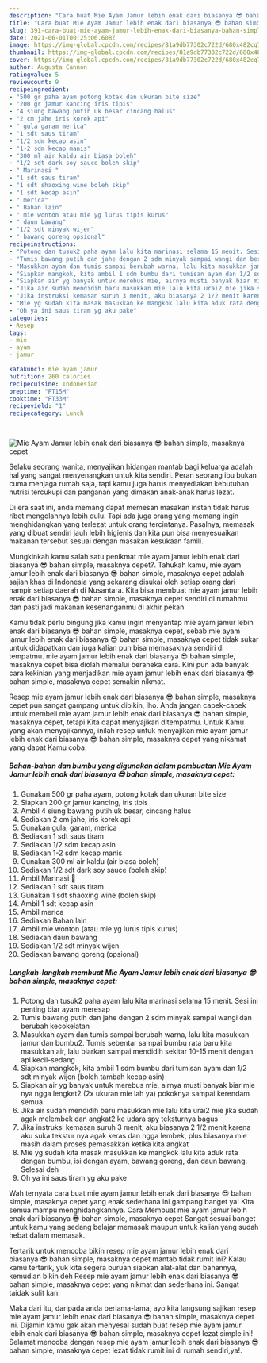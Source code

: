 ```yaml
---
description: "Cara buat Mie Ayam Jamur lebih enak dari biasanya 😎 bahan simple, masaknya cepet yang nikmat dan Mudah Dibuat"
title: "Cara buat Mie Ayam Jamur lebih enak dari biasanya 😎 bahan simple, masaknya cepet yang nikmat dan Mudah Dibuat"
slug: 391-cara-buat-mie-ayam-jamur-lebih-enak-dari-biasanya-bahan-simple-masaknya-cepet-yang-nikmat-dan-mudah-dibuat
date: 2021-06-01T00:25:06.608Z
image: https://img-global.cpcdn.com/recipes/81a9db77302c722d/680x482cq70/mie-ayam-jamur-lebih-enak-dari-biasanya-😎-bahan-simple-masaknya-cepet-foto-resep-utama.jpg
thumbnail: https://img-global.cpcdn.com/recipes/81a9db77302c722d/680x482cq70/mie-ayam-jamur-lebih-enak-dari-biasanya-😎-bahan-simple-masaknya-cepet-foto-resep-utama.jpg
cover: https://img-global.cpcdn.com/recipes/81a9db77302c722d/680x482cq70/mie-ayam-jamur-lebih-enak-dari-biasanya-😎-bahan-simple-masaknya-cepet-foto-resep-utama.jpg
author: Augusta Cannon
ratingvalue: 5
reviewcount: 9
recipeingredient:
- "500 gr paha ayam potong kotak dan ukuran bite size"
- "200 gr jamur kancing iris tipis"
- "4 siung bawang putih uk besar cincang halus"
- "2 cm jahe iris korek api"
- " gula garam merica"
- "1 sdt saus tiram"
- "1/2 sdm kecap asin"
- "1-2 sdm kecap manis"
- "300 ml air kaldu air biasa boleh"
- "1/2 sdt dark soy sauce boleh skip"
- " Marinasi "
- "1 sdt saus tiram"
- "1 sdt shaoxing wine boleh skip"
- "1 sdt kecap asin"
- " merica"
- " Bahan lain"
- " mie wonton atau mie yg lurus tipis kurus"
- " daun bawang"
- "1/2 sdt minyak wijen"
- " bawang goreng opsional"
recipeinstructions:
- "Potong dan tusuk2 paha ayam lalu kita marinasi selama 15 menit. Sesi ini penting biar ayam meresap"
- "Tumis bawang putih dan jahe dengan 2 sdm minyak sampai wangi dan berubah kecokelatan"
- "Masukkan ayam dan tumis sampai berubah warna, lalu kita masukkan jamur dan bumbu2. Tumis sebentar sampai bumbu rata baru kita masukkan air, lalu biarkan sampai mendidih sekitar 10-15 menit dengan api kecil-sedang"
- "Siapkan mangkok, kita ambil 1 sdm bumbu dari tumisan ayam dan 1/2 sdt minyak wijen (boleh tambah kecap asin)"
- "Siapkan air yg banyak untuk merebus mie, airnya musti banyak biar mie nya ngga lengket2 (2x ukuran mie lah ya) pokoknya sampai kerendam semua"
- "Jika air sudah mendidih baru masukkan mie lalu kita urai2 mie jika sudah agak melembek dan angkat2 ke udara spy teksturnya bagus"
- "Jika instruksi kemasan suruh 3 menit, aku biasanya 2 1/2 menit karena aku suka tekstur nya agak keras dan ngga lembek, plus biasanya mie masih dalam proses pemasakkan ketika kita angkat"
- "Mie yg sudah kita masak masukkan ke mangkok lalu kita aduk rata dengan bumbu, isi dengan ayam, bawang goreng, dan daun bawang. Selesai deh"
- "Oh ya ini saus tiram yg aku pake"
categories:
- Resep
tags:
- mie
- ayam
- jamur

katakunci: mie ayam jamur 
nutrition: 260 calories
recipecuisine: Indonesian
preptime: "PT15M"
cooktime: "PT33M"
recipeyield: "1"
recipecategory: Lunch

---
```



![Mie Ayam Jamur lebih enak dari biasanya 😎 bahan simple, masaknya cepet](https://img-global.cpcdn.com/recipes/81a9db77302c722d/680x482cq70/mie-ayam-jamur-lebih-enak-dari-biasanya-😎-bahan-simple-masaknya-cepet-foto-resep-utama.jpg)

Selaku seorang wanita, menyajikan hidangan mantab bagi keluarga adalah hal yang sangat menyenangkan untuk kita sendiri. Peran seorang ibu bukan cuma menjaga rumah saja, tapi kamu juga harus menyediakan kebutuhan nutrisi tercukupi dan panganan yang dimakan anak-anak harus lezat.

Di era  saat ini, anda memang dapat memesan masakan instan tidak harus ribet mengolahnya lebih dulu. Tapi ada juga orang yang memang ingin menghidangkan yang terlezat untuk orang tercintanya. Pasalnya, memasak yang dibuat sendiri jauh lebih higienis dan kita pun bisa menyesuaikan makanan tersebut sesuai dengan masakan kesukaan famili. 



Mungkinkah kamu salah satu penikmat mie ayam jamur lebih enak dari biasanya 😎 bahan simple, masaknya cepet?. Tahukah kamu, mie ayam jamur lebih enak dari biasanya 😎 bahan simple, masaknya cepet adalah sajian khas di Indonesia yang sekarang disukai oleh setiap orang dari hampir setiap daerah di Nusantara. Kita bisa membuat mie ayam jamur lebih enak dari biasanya 😎 bahan simple, masaknya cepet sendiri di rumahmu dan pasti jadi makanan kesenanganmu di akhir pekan.

Kamu tidak perlu bingung jika kamu ingin menyantap mie ayam jamur lebih enak dari biasanya 😎 bahan simple, masaknya cepet, sebab mie ayam jamur lebih enak dari biasanya 😎 bahan simple, masaknya cepet tidak sukar untuk didapatkan dan juga kalian pun bisa memasaknya sendiri di tempatmu. mie ayam jamur lebih enak dari biasanya 😎 bahan simple, masaknya cepet bisa diolah memalui beraneka cara. Kini pun ada banyak cara kekinian yang menjadikan mie ayam jamur lebih enak dari biasanya 😎 bahan simple, masaknya cepet semakin nikmat.

Resep mie ayam jamur lebih enak dari biasanya 😎 bahan simple, masaknya cepet pun sangat gampang untuk dibikin, lho. Anda jangan capek-capek untuk membeli mie ayam jamur lebih enak dari biasanya 😎 bahan simple, masaknya cepet, tetapi Kita dapat menyajikan ditempatmu. Untuk Kamu yang akan menyajikannya, inilah resep untuk menyajikan mie ayam jamur lebih enak dari biasanya 😎 bahan simple, masaknya cepet yang nikamat yang dapat Kamu coba.

<!--inarticleads1-->

##### Bahan-bahan dan bumbu yang digunakan dalam pembuatan Mie Ayam Jamur lebih enak dari biasanya 😎 bahan simple, masaknya cepet:

1. Gunakan 500 gr paha ayam, potong kotak dan ukuran bite size
1. Siapkan 200 gr jamur kancing, iris tipis
1. Ambil 4 siung bawang putih uk besar, cincang halus
1. Sediakan 2 cm jahe, iris korek api
1. Gunakan  gula, garam, merica
1. Sediakan 1 sdt saus tiram
1. Sediakan 1/2 sdm kecap asin
1. Sediakan 1-2 sdm kecap manis
1. Gunakan 300 ml air kaldu (air biasa boleh)
1. Sediakan 1/2 sdt dark soy sauce (boleh skip)
1. Ambil  Marinasi 🐔
1. Sediakan 1 sdt saus tiram
1. Gunakan 1 sdt shaoxing wine (boleh skip)
1. Ambil 1 sdt kecap asin
1. Ambil  merica
1. Sediakan  Bahan lain
1. Ambil  mie wonton (atau mie yg lurus tipis kurus)
1. Sediakan  daun bawang
1. Sediakan 1/2 sdt minyak wijen
1. Sediakan  bawang goreng (opsional)




<!--inarticleads2-->

##### Langkah-langkah membuat Mie Ayam Jamur lebih enak dari biasanya 😎 bahan simple, masaknya cepet:

1. Potong dan tusuk2 paha ayam lalu kita marinasi selama 15 menit. Sesi ini penting biar ayam meresap
1. Tumis bawang putih dan jahe dengan 2 sdm minyak sampai wangi dan berubah kecokelatan
1. Masukkan ayam dan tumis sampai berubah warna, lalu kita masukkan jamur dan bumbu2. Tumis sebentar sampai bumbu rata baru kita masukkan air, lalu biarkan sampai mendidih sekitar 10-15 menit dengan api kecil-sedang
1. Siapkan mangkok, kita ambil 1 sdm bumbu dari tumisan ayam dan 1/2 sdt minyak wijen (boleh tambah kecap asin)
1. Siapkan air yg banyak untuk merebus mie, airnya musti banyak biar mie nya ngga lengket2 (2x ukuran mie lah ya) pokoknya sampai kerendam semua
1. Jika air sudah mendidih baru masukkan mie lalu kita urai2 mie jika sudah agak melembek dan angkat2 ke udara spy teksturnya bagus
1. Jika instruksi kemasan suruh 3 menit, aku biasanya 2 1/2 menit karena aku suka tekstur nya agak keras dan ngga lembek, plus biasanya mie masih dalam proses pemasakkan ketika kita angkat
1. Mie yg sudah kita masak masukkan ke mangkok lalu kita aduk rata dengan bumbu, isi dengan ayam, bawang goreng, dan daun bawang. Selesai deh
1. Oh ya ini saus tiram yg aku pake




Wah ternyata cara buat mie ayam jamur lebih enak dari biasanya 😎 bahan simple, masaknya cepet yang enak sederhana ini gampang banget ya! Kita semua mampu menghidangkannya. Cara Membuat mie ayam jamur lebih enak dari biasanya 😎 bahan simple, masaknya cepet Sangat sesuai banget untuk kamu yang sedang belajar memasak maupun untuk kalian yang sudah hebat dalam memasak.

Tertarik untuk mencoba bikin resep mie ayam jamur lebih enak dari biasanya 😎 bahan simple, masaknya cepet mantab tidak rumit ini? Kalau kamu tertarik, yuk kita segera buruan siapkan alat-alat dan bahannya, kemudian bikin deh Resep mie ayam jamur lebih enak dari biasanya 😎 bahan simple, masaknya cepet yang nikmat dan sederhana ini. Sangat taidak sulit kan. 

Maka dari itu, daripada anda berlama-lama, ayo kita langsung sajikan resep mie ayam jamur lebih enak dari biasanya 😎 bahan simple, masaknya cepet ini. Dijamin kamu gak akan menyesal sudah buat resep mie ayam jamur lebih enak dari biasanya 😎 bahan simple, masaknya cepet lezat simple ini! Selamat mencoba dengan resep mie ayam jamur lebih enak dari biasanya 😎 bahan simple, masaknya cepet lezat tidak rumit ini di rumah sendiri,ya!.

